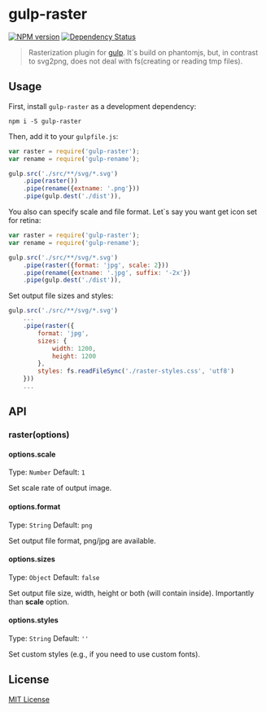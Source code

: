 # gulp-raster
[![NPM version][npm-image]][npm-url] [![Dependency Status][depstat-image]][depstat-url]

> Rasterization plugin for [gulp](https://github.com/wearefractal/gulp). It`s build on phantomjs, but, in contrast to svg2png, does not deal with fs(creating or reading tmp files).

## Usage

First, install `gulp-raster` as a development dependency:

```shell
npm i -S gulp-raster
```

Then, add it to your `gulpfile.js`:

```javascript
var raster = require('gulp-raster');
var rename = require('gulp-rename');

gulp.src('./src/**/svg/*.svg')
    .pipe(raster())
    .pipe(rename({extname: '.png'}))
    .pipe(gulp.dest('./dist')),
```

You also can specify scale and file format. Let`s say you want get icon set for retina:

```javascript
var raster = require('gulp-raster');
var rename = require('gulp-rename');

gulp.src('./src/**/svg/*.svg')
    .pipe(raster({format: 'jpg', scale: 2}))
    .pipe(rename({extname: '.jpg', suffix: '-2x'})
    .pipe(gulp.dest('./dist')),
```

Set output file sizes and styles:

```javascript
gulp.src('./src/**/svg/*.svg')
    ...
    .pipe(raster({
        format: 'jpg',
        sizes: {
            width: 1200,
            height: 1200
        },
        styles: fs.readFileSync('./raster-styles.css', 'utf8')
    }))
    ...
```

## API

### raster(options)

#### options.scale
Type: `Number`
Default: `1`

Set scale rate of output image.

#### options.format
Type: `String`
Default: `png`

Set output file format, png/jpg are available.

#### options.sizes
Type: `Object`
Default: `false`

Set output file size, width, height or both (will contain inside). Importantly than **scale** option.

#### options.styles
Type: `String`
Default: `''`

Set custom styles (e.g., if you need to use custom fonts).

## License

[MIT License](http://en.wikipedia.org/wiki/MIT_License)

[npm-url]: https://npmjs.org/package/gulp-raster
[npm-image]: https://badge.fury.io/js/gulp-raster.png

[depstat-url]: https://david-dm.org/otouto/gulp-raster
[depstat-image]: https://david-dm.org/otouto/gulp-raster.png
